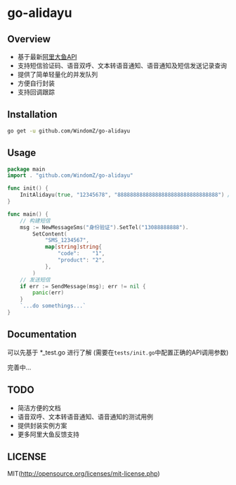 # go-alidayu

## Overview

* 基于最新[阿里大鱼API](http://www.alidayu.com/doc)
* 支持短信验证码、语音双呼、文本转语音通知、语音通知及短信发送记录查询
* 提供了简单轻量化的并发队列
* 方便自行封装
* 支持回调跟踪

## Installation

```bash
go get -u github.com/WindomZ/go-alidayu
```

## Usage

```go
package main
import . "github.com/WindomZ/go-alidayu"

func init() {
	InitAlidayu(true, "12345678", "88888888888888888888888888888888") // 初始化服务， 配置Key和Secret
}

func main() {
	// 构建短信
	msg := NewMessageSms("身份验证").SetTel("13088888888").
		SetContent(
			"SMS_1234567",
			map[string]string{
				"code":    "1",
				"product": "2",
			},
		)
	// 发送短信
	if err := SendMessage(msg); err != nil {
		panic(err)
	}
	`...do somethings...`
}
```

## Documentation

可以先基于 *_test.go 进行了解
(需要在`tests/init.go`中配置正确的API调用参数)

完善中...

## TODO

* 简洁方便的文档
* 语音双呼、文本转语音通知、语音通知的测试用例
* 提供封装实例方案
* 更多阿里大鱼反馈支持

## LICENSE

MIT(http://opensource.org/licenses/mit-license.php)

